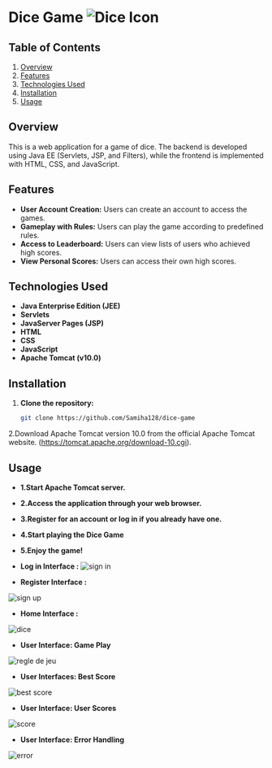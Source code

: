  # Dice Game   ![Dice Icon](https://cdn-icons-png.flaticon.com/128/16164/16164365.png)





## Table of Contents

1. [Overview](#overview)
2. [Features](#features)
3. [Technologies Used](#technologies-used)
4. [Installation](#installation)
5. [Usage](#usage)
## Overview
This is a web application for a game of dice. The backend is developed using Java EE (Servlets, JSP, and Filters), while the frontend is implemented with HTML, CSS, and JavaScript.
## Features
- **User Account Creation:** Users can create an account to access the games.
- **Gameplay with Rules:** Users can play the game according to predefined rules.
- **Access to Leaderboard:** Users can view lists of users who achieved high scores.
- **View Personal Scores:** Users can access their own high scores.
## Technologies Used
- **Java Enterprise Edition (JEE)** 
- **Servlets** 
- **JavaServer Pages (JSP)** 
- **HTML** 
- **CSS** 
- **JavaScript** 
- **Apache Tomcat (v10.0)**
  
## Installation
1. **Clone the repository:**
   ```bash
   git clone https://github.com/Samiha128/dice-game
2.Download Apache Tomcat version 10.0 from the official Apache Tomcat website.
(https://tomcat.apache.org/download-10.cgi).
## Usage
- **1.Start Apache Tomcat server.**
- **2.Access the application through your web browser.**
- **3.Register for an account or log in if you already have one.**
- **4.Start playing the Dice Game**
- **5.Enjoy the game!**
  
- **Log in Interface :**
![sign in](https://github.com/Samiha128/dice-game/assets/120471620/87e0990d-4bf9-401b-ab45-4ba256a2f4e8)

- **Register Interface :**

![sign up](https://github.com/Samiha128/dice-game/assets/120471620/1a877bbd-e621-405a-bc8a-e3cdbfe01429)

- **Home Interface :**

![dice](https://github.com/Samiha128/dice-game/assets/120471620/fab5d1e6-3795-4ad7-8f1a-b0e2106e2e89)

- **User Interface: Game Play**

![regle de jeu](https://github.com/Samiha128/dice-game/assets/120471620/737e631e-a358-4244-8311-5d3d860c838d)

- **User Interfaces: Best Score**

![best score](https://github.com/Samiha128/dice-game/assets/120471620/7bf35a88-c7ae-43f3-b9b3-bdca397a984b)

- **User Interface: User Scores**

![score](https://github.com/Samiha128/dice-game/assets/120471620/d6830f89-fe6f-466c-ba25-f587b48f678e)

- **User Interface: Error Handling**

![error](https://github.com/Samiha128/dice-game/assets/120471620/a1f4e459-20b6-4d1b-8d73-0d59254d98c2)











